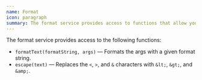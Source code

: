 ```yaml
---
name: Format
icon: paragraph
summary: The format service provides access to functions that allow you to format text with a format string and to escape HTML characters.
---
```


The format service provides access to the following functions:

  - `formatText(formatString, args)` &mdash; Formats the args with a given format string.
  - `escape(text)` &mdash; Replaces the `<`, `>`, and `&` characters with `&lt;`, `&gt;`, and `&amp;`.